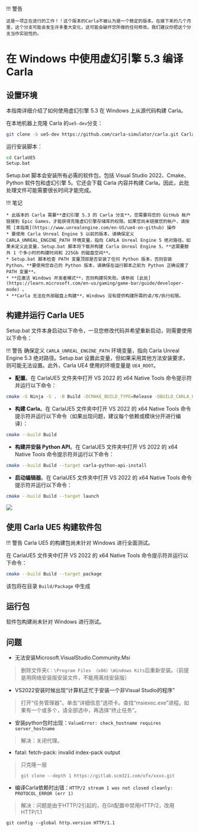 !!! 警告

    这是一项正在进行的工作！！这个版本的Carla不被认为是一个稳定的版本。在接下来的几个月里，这个分支可能会发生许多重大变化，这可能会破坏您所做的任何修改。我们建议你把这个分支当作实验性的。

# 在 Windows 中使用虚幻引擎 5.3 编译 Carla

## 设置环境

本指南详细介绍了如何使用虚幻引擎 5.3 在 Windows 上从源代码构建 Carla。

在本地机器上克隆 Carla 的`ue5-dev`分支：

```sh
git clone -b ue5-dev https://github.com/carla-simulator/carla.git CarlaUE5
```

运行安装脚本：

```sh
cd CarlaUE5
Setup.bat
```

Setup.bat 脚本会安装所有必需的软件包，包括 Visual Studio 2022、Cmake、Python 软件包和虚幻引擎 5。它还会下载 Carla 内容并构建 Carla。因此，此批处理文件可能需要很长时间才能完成。

!!! 笔记

    * 此版本的 Carla 需要**虚幻引擎 5.3 的 Carla 分支**。您需要将您的 GitHub 帐户链接到 Epic Games，才能获得克隆虚幻引擎存储库的权限。如果您尚未链接您的帐户，请按照 [本指南](https://www.unrealengine.com/en-US/ue4-on-github) 操作
    * 要使用 Carla Unreal Engine 5 以前的版本，请确保定义 CARLA_UNREAL_ENGINE_PATH 环境变量，指向 CARLA Unreal Engine 5 绝对路径。如果未定义此变量，Setup.bat 脚本将下载并构建 Carla Unreal Engine 5，**这需要额外 1 个多小时的构建时间和 225Gb 的磁盘空间**。
    * Setup.bat 脚本检查 PATH 变量顶部是否安装了任何 Python 版本，否则安装 Python。**要使用您自己的 Python 版本，请确保在运行脚本之前为 Python 正确设置了 PATH 变量**。 
    * **应激活 Windows 开发者模式**，否则构建将失败。请参阅 [此处](https://learn.microsoft.com/en-us/gaming/game-bar/guide/developer-mode) 。
    * **Carla 无法在外部磁盘上构建**，Windows 没有提供构建所需的读/写/执行权限。 


## 构建并运行 Carla UE5

Setup.bat 文件本身启动以下命令，一旦您修改代码并希望重新启动，则需要使用以下命令：

!!! 警告
    确保定义 `CARLA_UNREAL_ENGINE_PATH` 环境变量，指向 Carla Unreal Engine 5.3 绝对路径。Setup.bat 设置此变量，但如果采用其他方法安装要求，则可能无法设置。此外，Carla UE4 使用的环境变量是 `UE4_ROOT`。

* **配置**。在 CarlaUE5 文件夹中打开 VS 2022 的 x64 Native Tools 命令提示符并运行以下命令：

```sh
cmake -G Ninja -S . -B Build -DCMAKE_BUILD_TYPE=Release -DBUILD_CARLA_UNREAL=ON -DCARLA_UNREAL_ENGINE_PATH=%CARLA_UNREAL_ENGINE_PATH%
```

* **构建 Carla**。在 CarlaUE5 文件夹中打开 VS 2022 的 x64 Native Tools 命令提示符并运行以下命令（如果出现问题，建议每个依赖或模块分开进行编译）：

```sh
cmake --build Build
```

* **构建并安装 Python API**。在 CarlaUE5 文件夹中打开 VS 2022 的 x64 Native Tools 命令提示符并运行以下命令：

```sh
cmake --build Build --target carla-python-api-install
```

* **启动编辑器**。在 CarlaUE5 文件夹中打开 VS 2022 的 x64 Native Tools 命令提示符并运行以下命令：

```sh
cmake --build Build --target launch
```

![](img/build/ue5_launch.png)

## 使用 Carla UE5 构建软件包

!!! 警告
    Carla UE5 的构建包尚未针对 Windows 进行全面测试。

在 CarlaUE5 文件夹中打开 VS 2022 的 x64 Native Tools 命令提示符并运行以下命令：

```sh
cmake --build Build --target package
```

该包将在目录 `Build/Package` 中生成

## 运行包

软件包构建尚未针对 Windows 进行测试。



## 问题

- 无法安装Microsoft.VisualStudio.Community.Msi

> 删除文件夹`C：\Program Files （x86）\Windows Kits`后重新安装。（前提是用网络安装版安装文件，不能用离线安装版）

- VS2022安装时候出现“计算机正忙于安装一个非Visual Studio的程序”

> 打开“任务管理器”。单击“详细信息”选项卡。查找“msiexec.exe”进程。如果有一个或多个，请全部选中，再选择“终止任务”。


- 安装python包时出现：`ValueError: check_hostname requires server_hostname`

> 解决：关闭代理。

- fatal: fetch-pack: invalid index-pack output

> 只克隆一层
> ```shell
> git clone --depth 1 https://gitlab.scm321.com/ufx/xxxx.git
> ```


- 编译Carla依赖时出错：`HTTP/2 stream 1 was not closed cleanly: PROTOCOL_ERROR (err 1)`

> 解决：问题是由于HTTP/2引起的，在Git配置中禁用HTTP/2，改用HTTP/1.1
```shell
git config --global http.version HTTP/1.1
```

